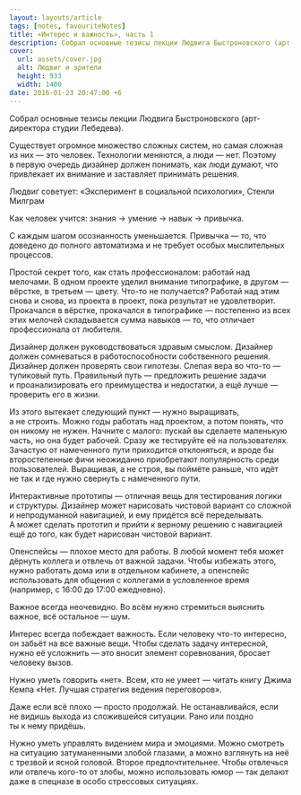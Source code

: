 ```yaml
---
layout: layouts/article
tags: [notes, favouriteNotes]
title: «Интерес и важность», часть 1
description: Собрал основные тезисы лекции Людвига Быстроновского (арт-директора студии Лебедева).
cover:
  url: assets/cover.jpg
  alt: Людвиг и зрители
  height: 933
  width: 1400
date: 2016-01-23 20:47:00 +6
---
```

<p class="subtitle">Собрал основные тезисы лекции Людвига Быстроновского (<span class="nobr">арт-директора</span> студии Лебедева).</p>

<div class="sidenote">
  <p class="sidenote__paragraph">Существует огромное множество сложных систем, но самая сложная из них — это человек. Технологии меняются, а люди — нет. Поэтому в первую очередь дизайнер должен понимать, как люди думают, что привлекает их внимание и заставляет принимать решения.</p>

  <aside class="sidenote__note">Людвиг советует: «Эксперимент в социальной психологии», Стенли Милграм</aside>
</div>

Как человек учится: знания → умение → навык → привычка.

С каждым шагом осознанность уменьшается. Привычка — то, что доведено до полного автоматизма и не требует особых мыслительных процессов.

Простой секрет того, как стать профессионалом: работай над мелочами. В одном проекте уделил внимание типографике, в другом — вёрстке, в третьем — цвету. Что-то не получается? Работай над этим снова и снова, из проекта в проект, пока результат не удовлетворит. Прокачался в вёрстке, прокачался в типографике — постепенно из всех этих мелочей складывается сумма навыков — то, что отличает профессионала от любителя.

Дизайнер должен руководствоваться здравым смыслом. Дизайнер должен сомневаться в работоспособности собственного решения. Дизайнер должен проверять свои гипотезы. Слепая вера во что-то — тупиковый путь. Правильный путь — предложить решение задачи и проанализировать его преимущества и недостатки, а ещё лучше — проверить его в жизни.

Из этого вытекает следующий пункт — нужно выращивать, а не строить. Можно годы работать над проектом, а потом понять, что он никому не нужен. Начните с малого: пускай вы сделаете маленькую часть, но она будет рабочей. Сразу же тестируйте её на пользователях. Зачастую от намеченного пути приходится отклоняться, и вроде бы второстепенные фичи неожиданно приобретают популярность среди пользователей. Выращивая, а не строя, вы поймёте раньше, что идёт не так и где нужно свернуть с намеченного пути.

Интерактивные прототипы — отличная вещь для тестирования логики и структуры. Дизайнер может нарисовать чистовой вариант со сложной и непродуманной навигацией, и ему придётся всё переделывать. А может сделать прототип и прийти к верному решению с навигацией ещё до того, как будет нарисован чистовой вариант.

Опенспейсы — плохое место для работы. В любой момент тебя может дёрнуть коллега и отвлечь от важной задачи. Чтобы избежать этого, нужно работать дома или в отдельном кабинете, а опенспейс использовать для общения с коллегами в условленное время (например, с 16:00 до 17:00 ежедневно).

Важное всегда неочевидно. Во всём нужно стремиться выяснить важное, всё остальное — шум.

Интерес всегда побеждает важность. Если человеку что-то интересно, он забьёт на все важные вещи. Чтобы сделать задачу интересной, нужно её усложнить — это вносит элемент соревнования, бросает человеку вызов.

Нужно уметь говорить «нет». Всем, кто не умеет — читать книгу Джима Кемпа «Нет. Лучшая стратегия ведения переговоров».

Даже если всё плохо — просто продолжай. Не останавливайся, если не видишь выхода из сложившейся ситуации. Рано или поздно ты к нему придёшь.

Нужно уметь управлять видением мира и эмоциями. Можно смотреть на ситуацию затуманенными злобой глазами, а можно взглянуть на неё с трезвой и ясной головой. Второе предпочтительнее. Чтобы отвлечься или отвлечь кого-то от злобы, можно использовать юмор — так делают даже в спецназе в особо стрессовых ситуациях.
